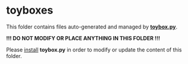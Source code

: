 # toyboxes

This folder contains files auto-generated and managed by [**toybox.py**](https://toyboxpy.io).

**!!! DO NOT MODIFY OR PLACE ANYTHING IN THIS FOLDER !!!**

Please [install](https://github.com/DidierMalenfant/toybox.py#installing) **toybox.py** in order to modify or update the content of this folder.
